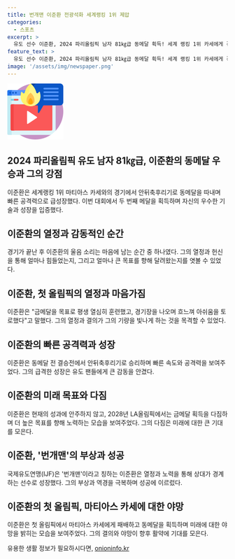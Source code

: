 ```yaml
---
title: 번개맨 이준환 전광석화 세계랭킹 1위 제압
categories:
  - 스포츠
excerpt: >
  유도 선수 이준환, 2024 파리올림픽 남자 81㎏급 동메달 획득! 세계 랭킹 1위 카세에게 경기에서 안뒤축후리기로 승리하며 메달 획득. 이준환은 올림픽을 위해 평생을 헌신하였고, 8분 7초 동안의 팽팽한 준결승전에서도 뒤에서 석패. 마음가짐과 집중력으로 동메달 획득 후 2028 LA올림픽에선 금메달을 목에 걸고 싶다고 다짐했다.
feature_text: >
  유도 선수 이준환, 2024 파리올림픽 남자 81㎏급 동메달 획득! 세계 랭킹 1위 카세에게 경기에서 안뒤축후리기로 승리하며 메달 획득. 이준환은 올림픽을 위해 평생을 헌신하였고, 8분 7초 동안의 팽팽한 준결승전에서도 뒤에서 석패. 마음가짐과 집중력으로 동메달 획득 후 2028 LA올림픽에선 금메달을 목에 걸고 싶다고 다짐했다.
image: '/assets/img/newspaper.png'
---
```


<p><img src="/assets/img/news.png" alt="rentncar 속보" /></p>

<h2 data-ke-size="size26">2024 파리올림픽 유도 남자 81㎏급, 이준환의 동메달 우승과 그의 강점</h2>

<p data-ke-size="size16">이준환은 세계랭킹 1위 마티아스 카세와의 경기에서 안뒤축후리기로 동메달을 따내며 빠른 공격력으로 급성장했다. 이번 대회에서 두 번째 메달을 획득하며 자신의 우수한 기술과 성장을 입증했다.</p>

<h2 data-ke-size="size26">이준환의 열정과 감동적인 순간</h2>

<p data-ke-size="size16">경기가 끝난 후 이준환의 울음 소리는 마음에 남는 순간 중 하나였다. 그의 열정과 헌신을 통해 얼마나 힘들었는지, 그리고 얼마나 큰 목표를 향해 달려왔는지를 엿볼 수 있었다.</p>

<h2 data-ke-size="size26">이준환, 첫 올림픽의 열정과 마음가짐</h2>

<p data-ke-size="size16">이준환은 "금메달을 목표로 평생 열심히 훈련했고, 경기장을 나오며 흐느껴 아쉬움을 토로했다"고 말했다. 그의 열정과 결의가 그의 기량을 빛나게 하는 것을 목격할 수 있었다.</p>

<h2 data-ke-size="size26">이준환의 빠른 공격력과 성장</h2>

<p data-ke-size="size16">이준환은 동메달 전 결승전에서 안뒤축후리기로 승리하며 빠른 속도와 공격력을 보여주었다. 그의 급격한 성장은 유도 팬들에게 큰 감동을 안겼다.</p>

<h2 data-ke-size="size26">이준환의 미래 목표와 다짐</h2>

<p data-ke-size="size16">이준환은 현재의 성과에 안주하지 않고, 2028년 LA올림픽에서는 금메달 획득을 다짐하며 더 높은 목표를 향해 노력하는 모습을 보여주었다. 그의 다짐은 미래에 대한 큰 기대를 모은다.</p>

<h2 data-ke-size="size26">이준환, '번개맨'의 부상과 성공</h2>

<p data-ke-size="size16">국제유도연맹(IJF)은 '번개맨'이라고 칭하는 이준환은 열정과 노력을 통해 상대가 경계하는 선수로 성장했다. 그의 부상과 역경을 극복하며 성공에 이르렀다.</p>

<h2 data-ke-size="size26">이준환의 첫 올림픽, 마티아스 카세에 대한 야망</h2>

<p data-ke-size="size16">이준환은 첫 올림픽에서 마티아스 카세에게 패배하고 동메달을 획득하며 미래에 대한 야망을 밝히는 모습을 보여주었다. 그의 결의와 야망이 향후 활약에 기대를 모은다.</p>
유용한 생활 정보가 필요하시다면, <a href="https://onioninfo.kr" rel="dofollow">onioninfo.kr</a>


